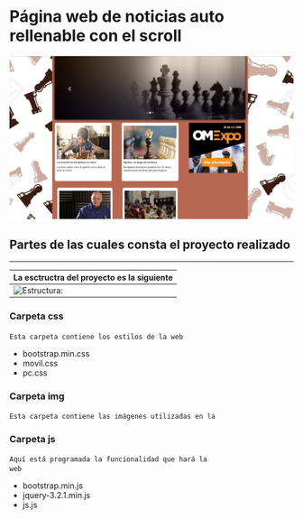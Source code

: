 # Página web de noticias auto rellenable con el scroll
![Aspecto:](https://raw.githubusercontent.com/sergjime/noticias/master/img/web.png) 
## Partes de las cuales consta el proyecto realizado
------------------------------------------------------------------------------
| **La esctructra del proyecto es la siguiente** |
| ---------- |
| ![Estructura:](https://rawgit.com/sergjime/noticias/master/img/estructura.PNG)   |
### Carpeta css
<code>Esta carpeta contiene los estilos de la web</code>
- bootstrap.min.css
- movil.css
- pc.css
### Carpeta img
<code>Esta carpeta contiene las imágenes utilizadas en la</code>
### Carpeta js
<code>Aquí está programada la funcionalidad que hará la web</code>
- bootstrap.min.js
- jquery-3.2.1.min.js
- js.js

